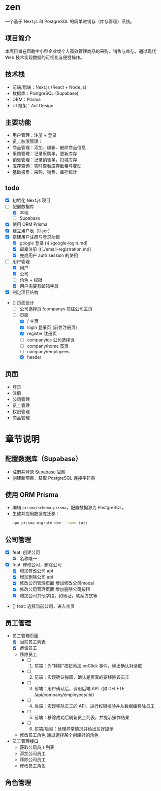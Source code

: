# zen

一个基于 Next.js 和 PostgreSQL 的简单进销存（库存管理）系统。

## 项目简介
本项目旨在帮助中小型企业或个人高效管理商品的采购、销售与库存。通过现代 Web 技术实现数据的可视化与便捷操作。

## 技术栈
- 前端/后端：Next.js (React + Node.js)
- 数据库：PostgreSQL (Supabase)
- ORM：Prisma
- UI 框架：Ant Design 

## 主要功能
- 用户管理：注册 + 登录
- 员工权限管理：
- 商品管理：添加、编辑、删除商品信息
- 采购管理：记录采购单，更新库存
- 销售管理：记录销售单，扣减库存
- 库存查询：实时查看库存数量与变动
- 基础报表：采购、销售、库存统计

## todo
- [x] 初始化 Next.js 项目
- [ ] 配置数据库
  - [x] 本地
  - [ ] Supabase
- [x] 使用 ORM Prisma
- [x] 建立用户表（User）
- [x] 搭建用户注册与登录功能
  - [x] google 登录 ()[./google-login.md]
  - [x] 邮箱注册 ()[./email-registration.md]
  - [x] 完成用户 auth session 的使用
- [ ] 用户管理
  - [x] 用户
  - [x] 公司
  - [ ] 角色 + 权限
  - [x] 用户需要有邮箱字段
- [x] 制定项目结构
- [] 页面设计
  - [ ] 公司选择页 /companys 前往公司主页
  - [ ] 页面
    - [x] / 主页
    - [x] login 登录页 (前往注册页)
    - [x] register 注册页
    - [ ] companyies 公司选择页
    - [ ] company/home 首页
    - [ ] company/employees
    - [x] header
## 页面
- 登录
- 注册
- 公司管理
- 员工管理
- 权限管理
- 商品管理


# 章节说明

## 配置数据库（Supabase）
- 注册并登录 [Supabase 官网](https://supabase.com/)
- 创建新项目，获取 PostgreSQL 连接字符串

## 使用 ORM Prisma
 - 编辑 `prisma/schema.prisma`，配置数据源为 PostgreSQL。
- 生成并应用数据库迁移：
  ```bash
  npx prisma migrate dev --name init
  ```

## 公司管理
- [x] feat: 创建公司
  - [x] 名称唯一
- [x] feat: 修改公司，删除公司
  - [x] 增加修改公司 api
  - [x] 增加删除公司 api
  - [x] 修改公司管理页面 增加修改公司modal
  - [x] 修改公司管理页面 增加删除公司按钮
  - [x] 增加公司其他字段，如地址，联系方式等
- [] feat: 选择当前公司，进入主页

## 员工管理
- 员工管理页面
  - [x] 当前员工列表
  - [x] 邀请员工
  - 移除员工
    - [ ] 1. 前端：为“移除”按钮添加 onClick 事件，弹出确认对话框
    - [ ] 2. 前端：实现确认弹窗，确认是否真的要移除该员工
    - [ ] 3. 前端：用户确认后，调用后端 API（如 DELETE /api/company/employees/:id）
    - [ ] 4. 后端：实现移除员工的 API，进行权限校验并从数据库移除员工
    - [ ] 5. 前端：移除成功后刷新员工列表，并提示操作结果
    - [ ] 6. 前端/后端：处理异常情况并给出友好提示
  - 修改员工角色 通过选择某个创建好的角色
- 员工管理接口
  - 获取公司员工列表
  - 添加公司员工
  - 移除公司员工
  - 修改员工角色
## 角色管理
